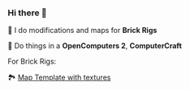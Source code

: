 ### Hi there 👋

🔹 I do modifications and maps for __Brick Rigs__

🔹 Do things in a __OpenComputers 2__, __ComputerCraft__

For Brick Rigs:

🏞 [Map Template with textures](https://github.com/Redacted00/BR_MapTemplate)
